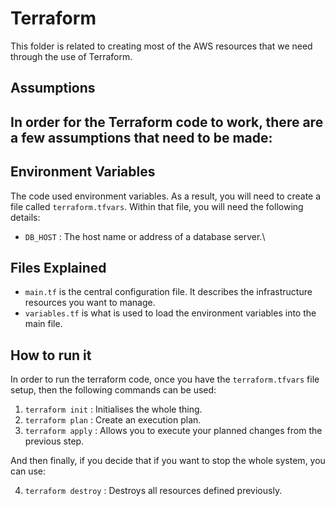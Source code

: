 # Terraform
This folder is related to creating most of the AWS resources that we need through the use of Terraform.

## Assumptions
In order for the Terraform code to work, there are a few assumptions that need to be made:
- 

## Environment Variables
The code used environment variables. As a result, you will need to create a file called `terraform.tfvars`. Within that file, you will need the following details:

- `DB_HOST` : The host name or address of a database server.\

## Files Explained
- `main.tf` is the central configuration file. It describes the infrastructure resources you want to manage.
- `variables.tf` is what is used to load the environment variables into the main file.

## How to run it
In order to run the terraform code, once you have the `terraform.tfvars` file setup, then the following commands can be used:
1. `terraform init` : Initialises the whole thing.
2. `terraform plan` : Create an execution plan.
3. `terraform apply` : Allows you to execute your planned changes from the previous step.

And then finally, if you decide that if you want to stop the whole system, you can use:

4. `terraform destroy` : Destroys all resources defined previously.